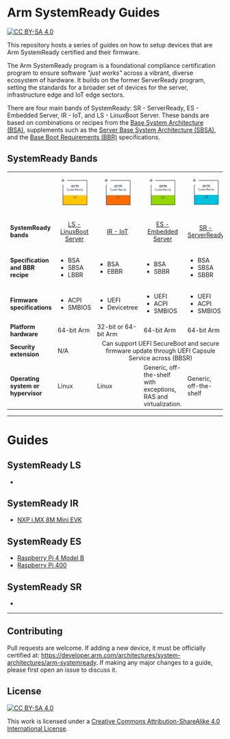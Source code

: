 # Arm SystemReady Guides
[![CC BY-SA 4.0][cc-by-sa-shield]][cc-by-sa]

This repository hosts a series of guides on how to setup devices that are
Arm SystemReady certified and their firmware.

The Arm SystemReady program is a foundational compliance certification program
to ensure software *"just works"* across a vibrant, diverse ecosystem of
hardware. It builds on the former ServerReady program, setting the standards for
a broader set of devices for the server, infrastructure edge and IoT edge
sectors.

There are four main bands of SystemReady: SR - ServerReady, ES - Embedded Server,
IR - IoT, and LS - LinuxBoot Server. These bands are based on combinations or
recipes from the
[Base System Architecture (BSA)](https://developer.arm.com/architectures/system-architectures/arm-systemready/specifications#bsa),
supplements such as the
[Server Base System Architecture (SBSA)](https://developer.arm.com/architectures/system-architectures/arm-systemready/specifications#sbsa),
and the
[Base Boot Requirements (BBR)](https://developer.arm.com/architectures/system-architectures/arm-systemready/specifications#bbr)
specifications.

## SystemReady Bands


<table>
  <tbody>
    <tr>
        <td>&nbsp;</td>
        <td>
        <p align="center"><img alt="Arm SystemReady LS certified" src="_assets/systemready_icons/ls.png" style="height: 61px; width: 60px;"></p>
        </td>
        <td>
        <p align="center"><img alt="Arm SystemReady IR certified" src="_assets/systemready_icons/ir.png" style="height: 61px; width: 60px;"></p>
        </td>
        <td>
        <p align="center"><img alt="Arm SystemReady ES certified" src="_assets/systemready_icons/es.png" style="height: 61px; width: 60px;"></p>
        </td>
        <td>
        <p align="center"><img alt="Arm SystemReady SR certified" src="_assets/systemready_icons/sr.png" style="height: 60px; width: 60px;"></p>
        </td>
    </tr>
    <tr>
        <td><strong>SystemReady bands</strong></td>
        <td>
        <p align="center"><a href="https://developer.arm.com//architectures/system-architectures/arm-systemready/ls">LS - LinuxBoot Server</a></p>
        </td>
        <td>
        <p align="center"><a href="https://developer.arm.com//architectures/system-architectures/arm-systemready/ir">IR - IoT</a></p>
        </td>
        <td>
        <p align="center"><a href="https://developer.arm.com//architectures/system-architectures/arm-systemready/es">ES - Embedded Server</a></p>
        </td>
        <td>
        <p align="center"><a href="https://developer.arm.com//architectures/system-architectures/arm-systemready/sr">SR - ServerReady</a></p>
        </td>
    </tr>
    <tr>
        <td><strong>Specification and BBR recipe</strong></td>
        <td>
        <ul>
            <li>BSA</li>
            <li>SBSA</li>
            <li>LBBR</li>
        </ul>
        </td>
        <td>
        <ul>
            <li>BSA</li>
            <li>EBBR</li>
        </ul>
        </td>
        <td>
        <ul>
            <li>BSA</li>
            <li>SBBR</li>
        </ul>
        </td>
        <td>
        <ul>
            <li>BSA</li>
            <li>SBSA</li>
            <li>SBBR</li>
        </ul>
        </td>
    </tr>
    <tr>
        <td><strong>Firmware specifications</strong></td>
        <td>
        <ul>
            <li>ACPI</li>
            <li>SMBIOS</li>
        </ul>
        </td>
        <td>
        <ul>
            <li>UEFI</li>
            <li>Devicetree</li>
        </ul>
        </td>
        <td>
        <ul>
            <li>UEFI</li>
            <li>ACPI</li>
            <li>SMBIOS</li>
        </ul>
        </td>
        <td>
        <ul>
            <li>UEFI</li>
            <li>ACPI</li>
            <li>SMBIOS</li>
        </ul>
        </td>
    </tr>
    <tr>
        <td><strong>Platform hardware</strong></td>
        <td>64-bit Arm</td>
        <td>32-bit or 64-bit Arm</td>
        <td>64-bit Arm</td>
        <td>64-bit Arm</td>
    </tr>
    <tr>
        <td><strong>Security extension</strong></td>
        <td>N/A</td>
        <td colspan="3" style="text-align: center;">Can support UEFI SecureBoot and secure firmware update through UEFI Capsule Service across (BBSR)</td>
    </tr>
    <tr>
        <td><strong>Operating system or hypervisor</strong></td>
        <td>Linux</td>
        <td>Linux</td>
        <td>Generic, off-the-shelf with exceptions, RAS and virtualization.</td>
        <td>Generic, off-the-shelf</td>
    </tr>
  </tbody>
</table>

---
# Guides
## SystemReady LS
-
## SystemReady IR
- [NXP i.MX 8M Mini EVK](NXP/i.mx_8m_mini_EVK/readme.md)
## SystemReady ES
- [Raspberry Pi 4 Model B](Raspberry%20Pi/../Raspberry%20Pi/Raspberry%20Pi%204%20Model%20B/readme.md)
- [Raspberry Pi 400](Raspberry%20Pi/Raspberry%20Pi%20400/readme.md)
## SystemReady SR
-

---

## Contributing
Pull requests are welcome. If adding a new device, it must be officially certified at: https://developer.arm.com/architectures/system-architectures/arm-systemready. If making any major changes to a guide, please first open an issue to discuss it.

## License
[![CC BY-SA 4.0][cc-by-sa-image]][cc-by-sa]

This work is licensed under a
[Creative Commons Attribution-ShareAlike 4.0 International License][cc-by-sa].


[cc-by-sa]: http://creativecommons.org/licenses/by-sa/4.0/
[cc-by-sa-image]: https://licensebuttons.net/l/by-sa/4.0/88x31.png
[cc-by-sa-shield]: https://img.shields.io/badge/License-CC%20BY--SA%204.0-lightgrey.svg